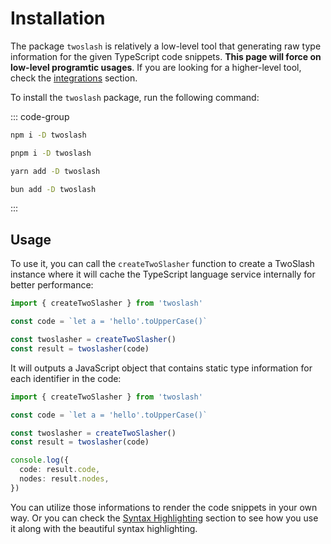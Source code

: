 # Installation

The package `twoslash` is relatively a low-level tool that generating raw type information for the given TypeScript code snippets. **This page will force on low-level programtic usages**. If you are looking for a higher-level tool, check the [integrations](/guide/integrations) section.

To install the `twoslash` package, run the following command:

::: code-group

```bash [npm]
npm i -D twoslash
```

```bash [pnpm]
pnpm i -D twoslash
```

```bash [yarn]
yarn add -D twoslash
```

```bash [bun]
bun add -D twoslash
```

:::

## Usage

To use it, you can call the `createTwoSlasher` function to create a TwoSlash instance where it will cache the TypeScript language service internally for better performance:

```ts twoslash
import { createTwoSlasher } from 'twoslash'

const code = `let a = 'hello'.toUpperCase()`

const twoslasher = createTwoSlasher()
const result = twoslasher(code)
```

It will outputs a JavaScript object that contains static type information for each identifier in the code:

```ts eval
import { createTwoSlasher } from 'twoslash'

const code = `let a = 'hello'.toUpperCase()`

const twoslasher = createTwoSlasher()
const result = twoslasher(code)

console.log({
  code: result.code,
  nodes: result.nodes,
})
```

You can utilize those informations to render the code snippets in your own way. Or you can check the [Syntax Highlighting](/guide/highlight) section to see how you use it along with the beautiful syntax highlighting.
